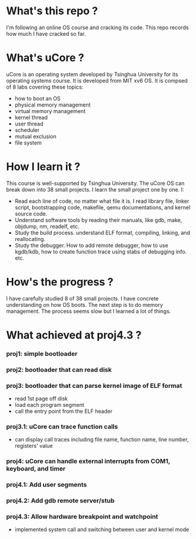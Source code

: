 # What's this repo ?
I'm following an online OS course and cracking its code. This repo records how much I have cracked so far.

# What's uCore ?
uCore is an operating system developed by Tsinghua University for its operating systems course. It is developed from MIT xv6 OS. It is compsed of 8 labs covering these topics: 

* how to boot an OS
* physical memory management
* virtual memory management
* kernel thread
* user thread
* scheduler
* mutual exclusion
* file system

# How I learn it ?
This course is well-supported by Tsinghua University. The uCore OS can break down into 38 small projects. I learn the small project one by one. I: 
* Read each line of code, no matter what file it is. I read library file, linker script, bootstrapping code, makefile, qemu documentations, and kernel source code.
* Understand software tools by reading their manuals, like gdb, make, objdump, nm, readelf, etc.
* Study the build process. understand ELF format, compiling, linking, and reallocating.
* Study the debugger. How to add remote debugger, how to use kgdb/kdb, how to create function trace using stabs of debugging info. etc.

# How's the progress ? 
I have carefully studied 8 of 38 small projects. I have concrete understanding on how OS boots. The next step is to do memory management. The process seems slow but I learned a lot of things.

# What achieved at proj4.3 ?
### proj1: simple bootloader

### proj2: bootloader that can read disk

### proj3: bootloader that can parse kernel image of ELF format
* read 1st page off disk
* load each program segment
* call the entry point from the ELF header

### proj3.1: uCore can trace function calls
* can display call traces including file name, function name, line number, registers' value

### proj4: uCore can handle external interrupts from COM1, keyboard, and timer

### proj4.1: Add user segments

### proj4.2: Add gdb remote server/stub

### proj4.3: Allow hardware breakpoint and watchpoint
* implemented system call and switching between user and kernel mode


